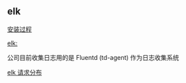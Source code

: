 ## elk

[安装过程](http://467754239.blog.51cto.com/4878013/1700828)

[elk:](http://467754239.blog.51cto.com/4878013/1700828)


公司目前收集日志用的是 Fluentd (td-agent) 作为日志收集系统

[elk 请求分布](https://stackoverflow.com/questions/37246021/is-it-possible-to-run-an-elasticsearch-aggregation-query-in-kibana)




